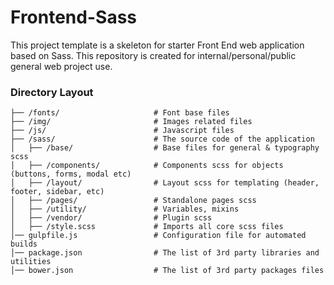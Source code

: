 # Frontend-Sass
This project template is a skeleton for starter Front End web application based on Sass. This repository is created for internal/personal/public general web project use.

### Directory Layout

```
├── /fonts/                     # Font base files
├── /img/                       # Images related files
├── /js/                        # Javascript files
├── /sass/                      # The source code of the application
│   ├── /base/                  # Base files for general & typography scss
│   ├── /components/            # Components scss for objects (buttons, forms, modal etc)
│   ├── /layout/                # Layout scss for templating (header, footer, sidebar, etc)
│   ├── /pages/                 # Standalone pages scss
│   ├── /utility/               # Variables, mixins
│   ├── /vendor/                # Plugin scss
│   ├── /style.scss             # Imports all core scss files
│── gulpfile.js                 # Configuration file for automated builds
│── package.json                # The list of 3rd party libraries and utilities
│── bower.json                  # The list of 3rd party packages files
```
